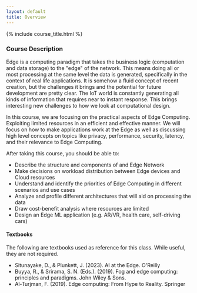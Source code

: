 ```yaml
---
layout: default
title: Overview
---
```


{% include course_title.html %}


### Course Description
Edge is a computing paradigm that takes the business logic (computation and data storage) to the "edge" of the network. 
This means doing all or most processing at the same level the data is generated, specifically in the context of real life applications. 
It is somehow a fluid concept of recent creation, but the challenges it brings and the potential for future development are pretty clear. 
The IoT world is constantly generating all kinds of information that requires near to instant response. 
This brings interesting new challenges to how we look at computational design. 

In this course, we are focusing on the practical aspects of Edge Computing.  
Exploiting limited resources in an efficient and effective manner. 
We will focus on how to make applications work at the Edge as well as 
discussing high level concepts on topics like privacy, performance, security, latency, and their relevance to Edge Computing.

After taking this course, you should be able to:

- Describe the structure and components of and Edge Network
- Make decisions on workload distribution between Edge devices and Cloud resources
- Understand and identify the priorities of Edge Computing in different scenarios and use cases 
- Analyze and profile different architectures that will aid on processing the data
- Draw cost-benefit analysis where resources are limited
- Design an Edge ML application (e.g. AR/VR, health care, self-driving cars)


#### Textbooks
The following are textbooks used as reference for this class. While useful, they are not required.
- Situnayake, D., & Plunkett, J. (2023). AI at the Edge. O'Reilly
- Buyya, R., & Srirama, S. N. (Eds.). (2019). Fog and edge computing: principles and paradigms. John Wiley & Sons.
- Al-Turjman, F. (2019). Edge computing: From Hype to Reality. Springer